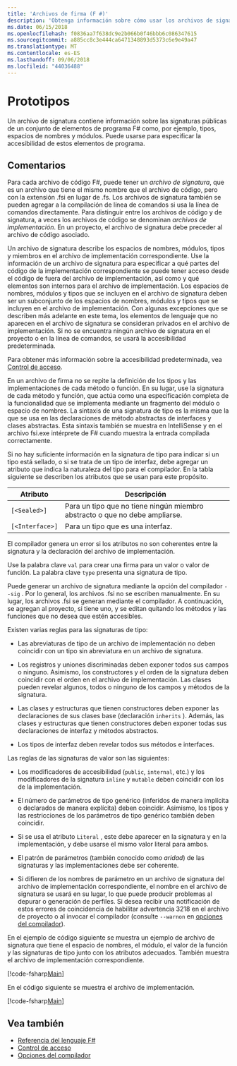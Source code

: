 ```yaml
---
title: 'Archivos de firma (F #)'
description: 'Obtenga información sobre cómo usar los archivos de signatura de F # para almacenar información sobre las signaturas públicas de un conjunto de F # elementos de programa, como módulos, tipos y espacios de nombres.'
ms.date: 06/15/2018
ms.openlocfilehash: f0836aa7f638dc9e2b066b0f46bbb6c086347615
ms.sourcegitcommit: a885cc8c3e444ca6471348893d5373c6e9e49a47
ms.translationtype: MT
ms.contentlocale: es-ES
ms.lasthandoff: 09/06/2018
ms.locfileid: "44036488"
---
```

# <a name="signatures"></a>Prototipos

Un archivo de signatura contiene información sobre las signaturas públicas de un conjunto de elementos de programa F# como, por ejemplo, tipos, espacios de nombres y módulos. Puede usarse para especificar la accesibilidad de estos elementos de programa.

## <a name="remarks"></a>Comentarios

Para cada archivo de código F#, puede tener un *archivo de signatura*, que es un archivo que tiene el mismo nombre que el archivo de código, pero con la extensión .fsi en lugar de .fs. Los archivos de signatura también se pueden agregar a la compilación de línea de comandos si usa la línea de comandos directamente. Para distinguir entre los archivos de código y de signatura, a veces los archivos de código se denominan *archivos de implementación*. En un proyecto, el archivo de signatura debe preceder al archivo de código asociado.

Un archivo de signatura describe los espacios de nombres, módulos, tipos y miembros en el archivo de implementación correspondiente. Use la información de un archivo de signatura para especificar a qué partes del código de la implementación correspondiente se puede tener acceso desde el código de fuera del archivo de implementación, así como y qué elementos son internos para el archivo de implementación. Los espacios de nombres, módulos y tipos que se incluyen en el archivo de signatura deben ser un subconjunto de los espacios de nombres, módulos y tipos que se incluyen en el archivo de implementación. Con algunas excepciones que se describen más adelante en este tema, los elementos de lenguaje que no aparecen en el archivo de signatura se consideran privados en el archivo de implementación. Si no se encuentra ningún archivo de signatura en el proyecto o en la línea de comandos, se usará la accesibilidad predeterminada.

Para obtener más información sobre la accesibilidad predeterminada, vea [Control de acceso](access-control.md).

En un archivo de firma no se repite la definición de los tipos y las implementaciones de cada método o función. En su lugar, use la signatura de cada método y función, que actúa como una especificación completa de la funcionalidad que se implementa mediante un fragmento del módulo o espacio de nombres. La sintaxis de una signatura de tipo es la misma que la que se usa en las declaraciones de método abstractas de interfaces y clases abstractas. Esta sintaxis también se muestra en IntelliSense y en el archivo fsi.exe intérprete de F# cuando muestra la entrada compilada correctamente.

Si no hay suficiente información en la signatura de tipo para indicar si un tipo está sellado, o si se trata de un tipo de interfaz, debe agregar un atributo que indica la naturaleza del tipo para el compilador. En la tabla siguiente se describen los atributos que se usan para este propósito.

|Atributo|Descripción|
|---------|-----------|
|`[<Sealed>]`|Para un tipo que no tiene ningún miembro abstracto o que no debe ampliarse.|
|`[<Interface>]`|Para un tipo que es una interfaz.|
El compilador genera un error si los atributos no son coherentes entre la signatura y la declaración del archivo de implementación.

Use la palabra clave `val` para crear una firma para un valor o valor de función. La palabra clave `type` presenta una signatura de tipo.

Puede generar un archivo de signatura mediante la opción del compilador `--sig` . Por lo general, los archivos .fsi no se escriben manualmente. En su lugar, los archivos .fsi se generan mediante el compilador. A continuación, se agregan al proyecto, si tiene uno, y se editan quitando los métodos y las funciones que no desea que estén accesibles.

Existen varias reglas para las signaturas de tipo:

- Las abreviaturas de tipo de un archivo de implementación no deben coincidir con un tipo sin abreviatura en un archivo de signatura.

- Los registros y uniones discriminadas deben exponer todos sus campos o ninguno. Asimismo, los constructores y el orden de la signatura deben coincidir con el orden en el archivo de implementación. Las clases pueden revelar algunos, todos o ninguno de los campos y métodos de la signatura.

- Las clases y estructuras que tienen constructores deben exponer las declaraciones de sus clases base (declaración `inherits` ). Además, las clases y estructuras que tienen constructores deben exponer todas sus declaraciones de interfaz y métodos abstractos.

- Los tipos de interfaz deben revelar todos sus métodos e interfaces.

Las reglas de las signaturas de valor son las siguientes:

- Los modificadores de accesibilidad (`public`, `internal`, etc.) y los modificadores de la signatura `inline` y `mutable` deben coincidir con los de la implementación.

- El número de parámetros de tipo genérico (inferidos de manera implícita o declarados de manera explícita) deben coincidir. Asimismo, los tipos y las restricciones de los parámetros de tipo genérico también deben coincidir.

- Si se usa el atributo `Literal` , este debe aparecer en la signatura y en la implementación, y debe usarse el mismo valor literal para ambos.

- El patrón de parámetros (también conocido como *aridad*) de las signaturas y las implementaciones debe ser coherente.

- Si difieren de los nombres de parámetro en un archivo de signatura del archivo de implementación correspondiente, el nombre en el archivo de signatura se usará en su lugar, lo que puede producir problemas al depurar o generación de perfiles. Si desea recibir una notificación de estos errores de coincidencia de habilitar advertencia 3218 en el archivo de proyecto o al invocar el compilador (consulte `--warnon` en [opciones del compilador](compiler-options.md)).

En el ejemplo de código siguiente se muestra un ejemplo de archivo de signatura que tiene el espacio de nombres, el módulo, el valor de la función y las signaturas de tipo junto con los atributos adecuados. También muestra el archivo de implementación correspondiente.

[!code-fsharp[Main](../../../samples/snippets/fsharp/fssignatures/snippet9002.fs)]

En el código siguiente se muestra el archivo de implementación.

[!code-fsharp[Main](../../../samples/snippets/fsharp/fssignatures/snippet9001.fs)]

## <a name="see-also"></a>Vea también

- [Referencia del lenguaje F#](index.md)
- [Control de acceso](access-control.md)
- [Opciones del compilador](compiler-options.md)
